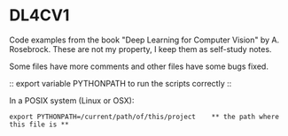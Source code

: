 # DL4CV1

Code examples from the book "Deep Learning for Computer Vision" by A. Rosebrock.
These are not my property, I keep them as self-study notes.

Some files have more comments and other files have some bugs fixed.

:: export variable PYTHONPATH to run the scripts correctly ::

In a POSIX system (Linux or OSX):

```
export PYTHONPATH=/current/path/of/this/project    ** the path where this file is **
```